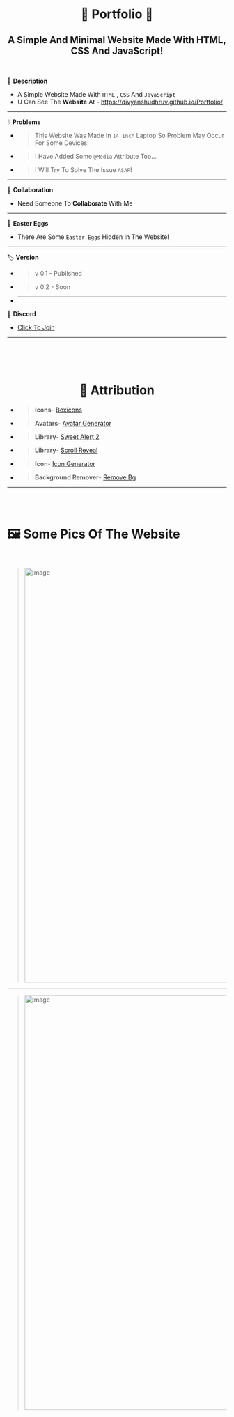 <h1 align="center">🎈 Portfolio 🎈</h2>
<h2 align="center">A Simple And Minimal Website Made With HTML, CSS And JavaScript!</h2><br>

📑 **Description**
* A Simple Website Made With `HTML` , `CSS` And `JavaScript`
* U Can See The **Website** At - https://divyanshudhruv.github.io/Portfolio/
----------------------

‼️ **Problems**
* > This Website Was Made In `14 Inch` Laptop So Problem May Occur For Some Devices!
* > I Have Added Some `@Media` Attribute Too...
* > I Will Try To Solve The Issue `ASAP`!

---------------------
🤝 **Collaboration**
* Need Someone To **Collaborate** With Me
---------------------
🥚 **Easter Eggs**
* There Are Some `Easter Eggs` Hidden In The Website!
---------------------
🏷️ **Version**
* > v 0.1 - Published
* > v 0.2 - Soon
* ----------------
🤖 **Discord** 
- [Click To Join](https://discord.gg/s3CkNtuG)
--------------------- 
<br><Br><br>

<h1 align="center">🥳 Attribution</h1>
 
  * > **Icons**- [Boxicons](https://boxicons.com/)
  * > **Avatars**- [Avatar Generator](https://tools.codesnail.com/awesome-avatar-generator/?bgColor=null&avatar-style=null&topType=null&accessoriesType=null&hatColor=null&hairColor=null&facialHairType=null&facialHairColor=null&clotheType=null&clotheColor=null&graphicType=null&eyeType=null&eyebrowType=null&mouthType=null&skinColor=null)
  * > **Library**- [Sweet Alert 2](https://sweetalert2.github.io/)
  * > **Library**- [Scroll Reveal](https://scrollrevealjs.org/)
  * > **Icon**- [Icon Generator](https://convertio.co)
  * > **Background Remover**- [Remove Bg](https://remove.bg)
  ---------------------
  
<br><br>
# 🖼️ **Some Pics Of The Website**
<br>


> <img width="952" alt="image" src="https://user-images.githubusercontent.com/71079602/146751422-3f0e7341-9208-4bee-aea6-83b353821a13.png">
---------------------

> <img width="953" alt="image" src="https://user-images.githubusercontent.com/71079602/146754616-81eeeedc-2ca7-46b5-8c39-775820ffc6e8.png">

